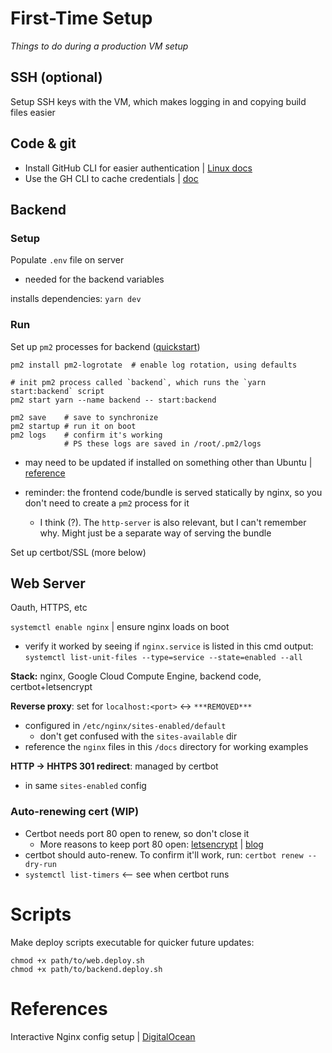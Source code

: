 # First-Time Setup

_Things to do during a production VM setup_

## SSH (optional)

Setup SSH keys with the VM, which makes logging in and copying build files easier

## Code & git

- Install GitHub CLI for easier authentication | [Linux docs](https://github.com/cli/cli/blob/trunk/docs/install_linux.md)
- Use the GH CLI to cache credentials | [doc](https://docs.github.com/en/get-started/getting-started-with-git/caching-your-github-credentials-in-git)

## Backend

### Setup

Populate `.env` file on server

- needed for the backend variables

installs dependencies: `yarn dev`

### Run

Set up `pm2` processes for backend ([quickstart](https://pm2.keymetrics.io/docs/usage/quick-start/))

```
pm2 install pm2-logrotate  # enable log rotation, using defaults

# init pm2 process called `backend`, which runs the `yarn start:backend` script
pm2 start yarn --name backend -- start:backend

pm2 save    # save to synchronize
pm2 startup # run it on boot
pm2 logs    # confirm it's working
            # PS these logs are saved in /root/.pm2/logs
```

- may need to be updated if installed on something other than Ubuntu | [reference](https://stackoverflow.com/questions/59046837/what-is-the-pm2-for-command-yarn-run-start)

- reminder: the frontend code/bundle is served statically by nginx, so you don't need to create a `pm2` process for it

  - I think (?). The `http-server` is also relevant, but I can't remember why. Might just be a separate way of serving the bundle

Set up certbot/SSL (more below)

## Web Server

Oauth, HTTPS, etc

`systemctl enable nginx` | ensure nginx loads on boot

- verify it worked by seeing if `nginx.service` is listed in this cmd output: `systemctl list-unit-files --type=service --state=enabled --all`

**Stack:** nginx, Google Cloud Compute Engine, backend code, certbot+letsencrypt

**Reverse proxy**: set for `localhost:<port>` <-> `***REMOVED***`

- configured in `/etc/nginx/sites-enabled/default`
  - don't get confused with the `sites-available` dir
- reference the `nginx` files in this `/docs` directory for working examples

**HTTP -> HHTPS 301 redirect**: managed by certbot

- in same `sites-enabled` config

### Auto-renewing cert (WIP)

- Certbot needs port 80 open to renew, so don't close it
  - More reasons to keep port 80 open: [letsencrypt](https://letsencrypt.org/docs/allow-port-80/) | [blog](https://scotthelme.co.uk/why-closing-port-80-is-bad-for-security/)
- certbot should auto-renew. To confirm it'll work, run:
  `certbot renew --dry-run`
- `systemctl list-timers` <-- see when certbot runs

# Scripts

Make deploy scripts executable for quicker future updates:

```
chmod +x path/to/web.deploy.sh
chmod +x path/to/backend.deploy.sh
```

# References

Interactive Nginx config setup | [DigitalOcean](https://www.digitalocean.com/community/tools/nginx)
